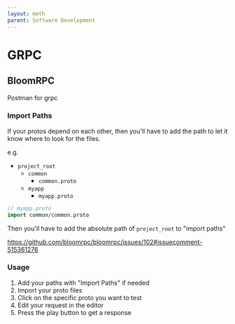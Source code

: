 ```yaml
---
layout: meth
parent: Software Development
---
```


# GRPC

## BloomRPC

Postman for grpc 

### Import Paths

If your protos depend on each other, then you'll have to add the path to let it know where to look for the files.

e.g.

- `project_root`
	- `common`
		- `common.proto`
	- `myapp`
		- `myapp.proto`

```proto
// myapp.proto
import common/common.proto
```

Then you'll have to add the absolute path of `project_root` to "import paths"

<https://github.com/bloomrpc/bloomrpc/issues/102#issuecomment-515361276>

### Usage

1. Add your paths with "Import Paths" if needed
2. Import your proto files
3. Click on the specific proto you want to test
4. Edit your request in the editor
5. Press the play button to get a response